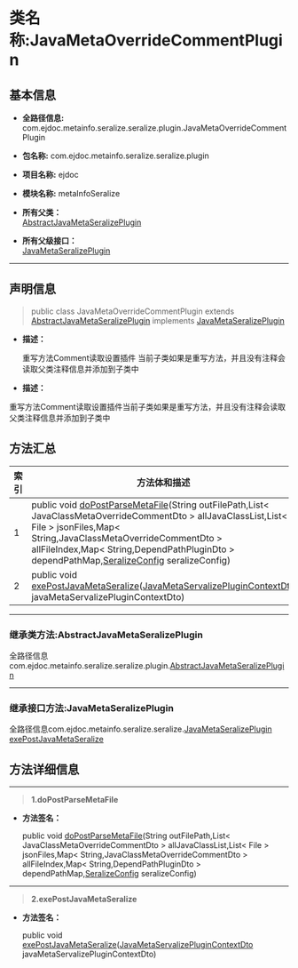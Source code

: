 # 类名称:JavaMetaOverrideCommentPlugin

## 基本信息

* **全路径信息:** com.ejdoc.metainfo.seralize.seralize.plugin.JavaMetaOverrideCommentPlugin
* **包名称:** com.ejdoc.metainfo.seralize.seralize.plugin
* **项目名称:** ejdoc
* **模块名称:** metaInfoSeralize





* **所有父类：**  
[AbstractJavaMetaSeralizePlugin](/metaInfoSeralize/com/ejdoc/metainfo/seralize/seralize/plugin/AbstractJavaMetaSeralizePlugin.md)
* **所有父级接口：**  
[JavaMetaSeralizePlugin](/metaInfoSeralize/com/ejdoc/metainfo/seralize/seralize/JavaMetaSeralizePlugin.md)


---

## 声明信息
> public class JavaMetaOverrideCommentPlugin extends [AbstractJavaMetaSeralizePlugin](/metaInfoSeralize/com/ejdoc/metainfo/seralize/seralize/plugin/AbstractJavaMetaSeralizePlugin.md)   implements [JavaMetaSeralizePlugin](/metaInfoSeralize/com/ejdoc/metainfo/seralize/seralize/JavaMetaSeralizePlugin.md)   


* **描述：** 

  重写方法Comment读取设置插件
当前子类如果是重写方法，并且没有注释会读取父类注释信息并添加到子类中

* **描述：** 

重写方法Comment读取设置插件当前子类如果是重写方法，并且没有注释会读取父类注释信息并添加到子类中






## 方法汇总

|   索引  |    方法体和描述   |
| ---- | ---- |
|1|public void [doPostParseMetaFile](#innerlink-dopostparsemetafile-javalangstring-javautillist-javautillist-javautilmap-javautilmap-comejdocmetainfoseralizeseralizeconfigseralizeconfig)(String outFilePath,List< JavaClassMetaOverrideCommentDto > allJavaClassList,List< File > jsonFiles,Map< String,JavaClassMetaOverrideCommentDto > allFileIndex,Map< String,DependPathPluginDto > dependPathMap,[SeralizeConfig](/metaInfoSeralize/com/ejdoc/metainfo/seralize/seralize/config/SeralizeConfig.md) seralizeConfig)   <br/>|
|2|public void [exePostJavaMetaSeralize](#innerlink-exepostjavametaseralize-comejdocmetainfoseralizeseralizeplugindtojavametaservalizeplugincontextdto)([JavaMetaServalizePluginContextDto](/metaInfoSeralize/com/ejdoc/metainfo/seralize/seralize/plugin/dto/JavaMetaServalizePluginContextDto.md) javaMetaServalizePluginContextDto)   <br/>|


---
### 继承类方法:AbstractJavaMetaSeralizePlugin

全路径信息com.ejdoc.metainfo.seralize.seralize.plugin.[AbstractJavaMetaSeralizePlugin](/metaInfoSeralize/com/ejdoc/metainfo/seralize/seralize/plugin/AbstractJavaMetaSeralizePlugin.md)  



---
### 继承接口方法:JavaMetaSeralizePlugin

全路径信息com.ejdoc.metainfo.seralize.seralize.[JavaMetaSeralizePlugin](/metaInfoSeralize/com/ejdoc/metainfo/seralize/seralize/JavaMetaSeralizePlugin.md)  
[exePostJavaMetaSeralize](/metaInfoSeralize/com/ejdoc/metainfo/seralize/seralize/JavaMetaSeralizePlugin.md#exePostJavaMetaSeralize-comejdocmetainfoseralizeseralizeplugindtojavametaservalizeplugincontextdto)




## 方法详细信息

---
> **1.<span id="innerlink-dopostparsemetafile-javalangstring-javautillist-javautillist-javautilmap-javautilmap-comejdocmetainfoseralizeseralizeconfigseralizeconfig">doPostParseMetaFile</span>**

* **方法签名：** 

  public void [doPostParseMetaFile](#dopostparsemetafile-javalangstring-javautillist-javautillist-javautilmap-javautilmap-comejdocmetainfoseralizeseralizeconfigseralizeconfig)(String outFilePath,List< JavaClassMetaOverrideCommentDto > allJavaClassList,List< File > jsonFiles,Map< String,JavaClassMetaOverrideCommentDto > allFileIndex,Map< String,DependPathPluginDto > dependPathMap,[SeralizeConfig](/metaInfoSeralize/com/ejdoc/metainfo/seralize/seralize/config/SeralizeConfig.md) seralizeConfig)   







---
> **2.<span id="innerlink-exepostjavametaseralize-comejdocmetainfoseralizeseralizeplugindtojavametaservalizeplugincontextdto">exePostJavaMetaSeralize</span>**

* **方法签名：** 

  public void [exePostJavaMetaSeralize](#exepostjavametaseralize-comejdocmetainfoseralizeseralizeplugindtojavametaservalizeplugincontextdto)([JavaMetaServalizePluginContextDto](/metaInfoSeralize/com/ejdoc/metainfo/seralize/seralize/plugin/dto/JavaMetaServalizePluginContextDto.md) javaMetaServalizePluginContextDto)   







